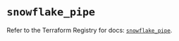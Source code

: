 # `snowflake_pipe`

Refer to the Terraform Registry for docs: [`snowflake_pipe`](https://registry.terraform.io/providers/snowflake-labs/snowflake/1.0.4/docs/resources/pipe).
